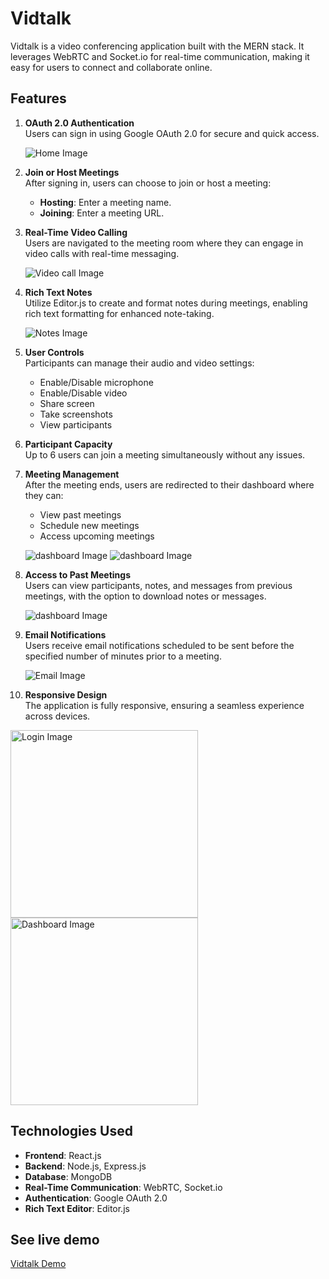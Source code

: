 # Vidtalk

Vidtalk is a video conferencing application built with the MERN stack. It leverages WebRTC and Socket.io for real-time communication, making it easy for users to connect and collaborate online.

## Features

1. **OAuth 2.0 Authentication**  
   Users can sign in using Google OAuth 2.0 for secure and quick access.

   ![Home Image](./assets/vidtalklogin.png)

2. **Join or Host Meetings**  
   After signing in, users can choose to join or host a meeting:
   - **Hosting**: Enter a meeting name.
   - **Joining**: Enter a meeting URL.
  
3. **Real-Time Video Calling**  
   Users are navigated to the meeting room where they can engage in video calls with real-time messaging.

   ![Video call Image](./assets/videocall.png)

4. **Rich Text Notes**  
   Utilize Editor.js to create and format notes during meetings, enabling rich text formatting for enhanced note-taking.

   ![Notes Image](./assets/notes.png)

5. **User Controls**  
   Participants can manage their audio and video settings:
   - Enable/Disable microphone
   - Enable/Disable video
   - Share screen
   - Take screenshots
   - View participants

6. **Participant Capacity**  
   Up to 6 users can join a meeting simultaneously without any issues.
   
7. **Meeting Management**  
   After the meeting ends, users are redirected to their dashboard where they can:
   - View past meetings
   - Schedule new meetings
   - Access upcoming meetings
  
   ![dashboard Image](./assets/dashboardvidtalk.png)
   ![dashboard Image](./assets/schedulemeeting.png)

8. **Access to Past Meetings**  
   Users can view participants, notes, and messages from previous meetings, with the option to download notes or messages.

   ![dashboard Image](./assets/notesview.png)

9. **Email Notifications**  
   Users receive email notifications scheduled to be sent before the specified number of minutes prior to a meeting.

   ![Email Image](./assets/mail.png)

10. **Responsive Design**  
   The application is fully responsive, ensuring a seamless experience across devices.

   <img src="./assets/loginviewvidtalk.jpg" alt="Login Image" style="width: 300px; height: auto; display: inline-block; margin-right: 10px;"/>
   <img src="./assets/dashboardmobile.jpg" alt="Dashboard Image" style="width: 300px; height: auto; display: inline-block;"/>

## Technologies Used

- **Frontend**: React.js
- **Backend**: Node.js, Express.js
- **Database**: MongoDB
- **Real-Time Communication**: WebRTC, Socket.io
- **Authentication**: Google OAuth 2.0
- **Rich Text Editor**: Editor.js

## See live demo

[Vidtalk Demo](https://vidtalk.onrender.com/)

